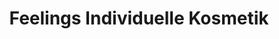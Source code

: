 ---
title: "Feelings Individuelle Kosmetik"
url: /offenburg/feelings-individuelle-kosmetik/
shop: Kosmetik
---